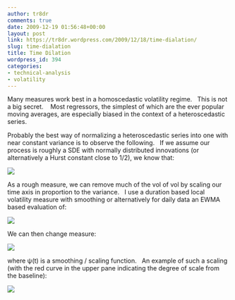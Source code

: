 ```yaml
---
author: tr8dr
comments: true
date: 2009-12-19 01:56:48+00:00
layout: post
link: https://tr8dr.wordpress.com/2009/12/18/time-dialation/
slug: time-dialation
title: Time Dilation
wordpress_id: 394
categories:
- technical-analysis
- volatility
---
```


Many measures work best in a homoscedastic volatility regime.   This is not a big secret.    Most regressors, the simplest of which are the ever popular moving averages, are especially biased in the context of a heteroscedastic series.

Probably the best way of normalizing a heteroscedastic series into one with near constant variance is to observe the following.   If we assume our process is roughly a SDE with normally distributed innovations (or alternatively a Hurst constant close to 1/2), we know that:


[![](http://tr8dr.files.wordpress.com/2009/12/picture-14.png)](http://tr8dr.files.wordpress.com/2009/12/picture-14.png)





As a rough measure, we can remove much of the vol of vol by scaling our time axis in proportion to the variance.   I use a duration based local volatility measure with smoothing or alternatively for daily data an EWMA based evaluation of:


[![](http://tr8dr.files.wordpress.com/2009/12/picture-23.png)](http://tr8dr.files.wordpress.com/2009/12/picture-23.png)





We can then change measure:


[![](http://tr8dr.files.wordpress.com/2009/12/picture-33.png)](http://tr8dr.files.wordpress.com/2009/12/picture-33.png)


where ψ(t) is a smoothing / scaling function.   An example of such a scaling (with the red curve in the upper pane indicating the degree of scale from the baseline):

[![](http://tr8dr.files.wordpress.com/2009/12/picture-62.png)](http://tr8dr.files.wordpress.com/2009/12/picture-62.png)
